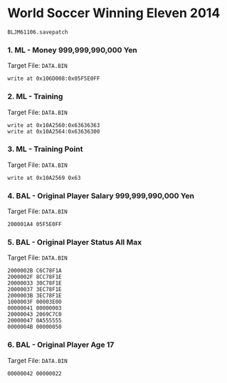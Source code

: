 #  World Soccer Winning Eleven 2014 

`BLJM61106.savepatch`

### 1. ML - Money 999,999,990,000 Yen

Target File: `DATA.BIN`

```
write at 0x106D008:0x05F5E0FF
```

### 2. ML - Training

Target File: `DATA.BIN`

```
write at 0x10A2560:0x63636363
write at 0x10A2564:0x63636300
```

### 3. ML - Training Point

Target File: `DATA.BIN`

```
write at 0x10A2569 0x63
```

### 4. BAL - Original Player Salary 999,999,990,000 Yen

Target File: `DATA.BIN`

```
200001A4 05F5E0FF
```

### 5. BAL - Original Player Status All Max

Target File: `DATA.BIN`

```
2000002B C6C78F1A
2000002F 8CC78F1E
20000033 30C78F1E
20000037 3EC78F1E
2000003B 3EC78F1E
1000003F 00003E00
00000041 00000003
20000043 2069C7C0
20000047 0A555555
0000004B 00000050
```

### 6. BAL - Original Player Age 17

Target File: `DATA.BIN`

```
00000042 00000022
```

